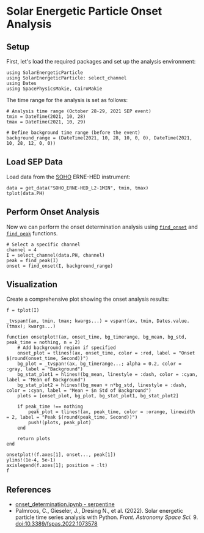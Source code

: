 # Solar Energetic Particle Onset Analysis

## Setup

First, let's load the required packages and set up the analysis environment:

```@example onset
using SolarEnergeticParticle
using SolarEnergeticParticle: select_channel
using Dates
using SpacePhysicsMakie, CairoMakie
```

The time range for the analysis is set as follows:

```@example onset
# Analysis time range (October 28-29, 2021 SEP event)
tmin = DateTime(2021, 10, 28)
tmax = DateTime(2021, 10, 29)

# Define background time range (before the event)
background_range = (DateTime(2021, 10, 28, 10, 0, 0), DateTime(2021, 10, 28, 12, 0, 0))
```

## Load SEP Data

Load data from the [SOHO](./missions/SOHO.md) ERNE-HED instrument:

```@example onset
data = get_data("SOHO_ERNE-HED_L2-1MIN", tmin, tmax)
tplot(data.PH)
```

## Perform Onset Analysis

Now we can perform the onset determination analysis using [`find_onset`](@ref) and [`find_peak`](@ref) functions.

```@example onset
# Select a specific channel
channel = 4
I = select_channel(data.PH, channel)
peak = find_peak(I)
onset = find_onset(I, background_range)
```

## Visualization

Create a comprehensive plot showing the onset analysis results:

```@example onset
f = tplot(I)

_tvspan!(ax, tmin, tmax; kwargs...) = vspan!(ax, tmin, Dates.value.(tmax); kwargs...)

function onsetplot!(ax, onset_time, bg_timerange, bg_mean, bg_std, peak_time = nothing, n = 2)
    # Add background region if specified
    onset_plot = tlines!(ax, onset_time, color = :red, label = "Onset $(round(onset_time, Second))")
    bg_plot = _tvspan!(ax, bg_timerange...; alpha = 0.2, color = :gray, label = "Background")
    bg_stat_plot1 = hlines!(bg_mean, linestyle = :dash, color = :cyan, label = "Mean of Background")
    bg_stat_plot2 = hlines!(bg_mean + n*bg_std, linestyle = :dash, color = :cyan, label = "Mean + $n Std of Background")
    plots = [onset_plot, bg_plot, bg_stat_plot1, bg_stat_plot2]

    if peak_time !== nothing
        peak_plot = tlines!(ax, peak_time, color = :orange, linewidth = 2, label = "Peak $(round(peak_time, Second))")
        push!(plots, peak_plot)
    end

    return plots
end

onsetplot!(f.axes[1], onset..., peak[1])
ylims!(1e-4, 5e-1)
axislegend(f.axes[1]; position = :lt)
f
```

## References

- [onset_determination.ipynb - serpentine](https://github.com/serpentine-h2020/serpentine/blob/main/notebooks/sep_analysis_tools/onset_determination.ipynb)
- Palmroos, C., Gieseler, J., Dresing N., et al. (2022). Solar energetic particle time series analysis with Python. _Front. Astronomy Space Sci._ 9. [doi:10.3389/fspas.2022.1073578](https://doi.org/10.3389/fspas.2022.1073578)
